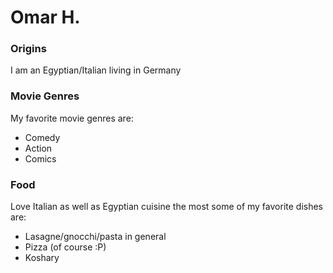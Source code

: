 # Omar H.

### Origins

I am an Egyptian/Italian living in Germany

### Movie Genres

My favorite movie genres are:

- Comedy
- Action
- Comics

### Food

Love Italian as well as Egyptian cuisine the most
some of my favorite dishes are:

- Lasagne/gnocchi/pasta in general
- Pizza (of course :P)
- Koshary


